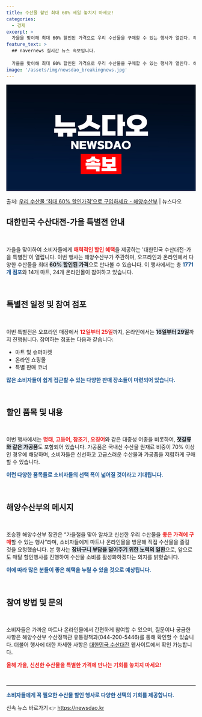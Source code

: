 ```yaml
---
title: 수산물 할인 최대 60% 세일 놓치지 마세요!
categories:
  - 경제
excerpt: >
  가을을 맞이해 최대 60% 할인된 가격으로 우리 수산물을 구매할 수 있는 행사가 열린다. 해양수산부는 14개…
feature_text: >
  ## navernews 실시간 뉴스 속보입니다.

  가을을 맞이해 최대 60% 할인된 가격으로 우리 수산물을 구매할 수 있는 행사가 열린다. 해양수산부는 14개…
image: '/assets/img/newsdao_breakingnews.jpg'
---
```


![뉴스다오 속보](/assets/img/newsdao_breakingnews.jpg)

<p>출처: <a href="https://newsdao.kr/2131" rel="dofollow">우리 수산물 ‘최대 60% 할인가격’으로 구입하세요 - 해양수산부</a> | 뉴스다오</p>

<h2 data-ke-size="size26">대한민국 수산대전-가을 특별전 안내</h2>

<p data-ke-size="size16">&nbsp;</p> 

가을을 맞이하여 소비자들에게 <b><span style="color: #ee2323;">매력적인 할인 혜택</span></b>을 제공하는 '대한민국 수산대전-가을 특별전'이 열립니다. 이번 행사는 해양수산부가 주관하며, 오프라인과 온라인에서 다양한 수산물을 최대 <b><span style="background-color: #21538527;">60% 할인된 가격</span></b>으로 만나볼 수 있습니다. 이 행사에서는 총 <b><span style="color: #1a5490;">1771개 점포</span></b>와 14개 마트, 24개 온라인몰이 참여하고 있습니다. 

<p data-ke-size="size16">&nbsp;</p>

<h2 data-ke-size="size26">특별전 일정 및 참여 점포</h2>

<p data-ke-size="size16">&nbsp;</p> 

이번 특별전은 오프라인 매장에서 <b><span style="color: #ee2323;">12일부터 25일</span></b>까지, 온라인에서는 <b><span style="background-color: #21538527;">16일부터 29일</span></b>까지 진행됩니다. 참여하는 점포는 다음과 같습니다:
<ul>
    <li>마트 및 슈퍼마켓</li>
    <li>온라인 쇼핑몰</li>
    <li>특별 판매 코너</li>
</ul>

<b><span style="color: #1a5490;">많은 소비자들이 쉽게 접근할 수 있는 다양한 판매 장소들이 마련되어 있습니다.</span></b>

<p data-ke-size="size16">&nbsp;</p>

<h2 data-ke-size="size26">할인 품목 및 내용</h2>

<p data-ke-size="size16">&nbsp;</p> 

이번 행사에서는 <b><span style="color: #ee2323;">명태, 고등어, 참조기, 오징어</span></b>와 같은 대중성 어종을 비롯하여, <b><span style="background-color: #21538527;">젓갈류와 같은 가공품</span></b>도 포함되어 있습니다. 가공품은 국내산 수산물 원재료 비중이 70% 이상인 경우에 해당하며, 소비자들은 신선하고 고급스러운 수산물과 가공품을 저렴하게 구매할 수 있습니다.

<b><span style="color: #1a5490;">이런 다양한 품목들로 소비자들의 선택 폭이 넓어질 것이라고 기대됩니다.</span></b>

<p data-ke-size="size16">&nbsp;</p>

<h2 data-ke-size="size26">해양수산부의 메시지</h2>

<p data-ke-size="size16">&nbsp;</p> 

조승환 해양수산부 장관은 “가을철을 맞아 알차고 신선한 우리 수산물을 <b><span style="color: #ee2323;">좋은 가격에 구매</span></b>할 수 있는 행사”라며, 소비자들에게 마트나 온라인몰을 방문해 직접 수산물을 즐길 것을 요청했습니다. 본 행사는 <b><span style="background-color: #21538527;">장바구니 부담을 덜어주기 위한 노력의 일환</span></b>으로, 앞으로도 매달 할인행사를 진행하여 수산물 소비를 활성화하겠다는 의지를 밝혔습니다.

<b><span style="color: #1a5490;">이에 따라 많은 분들이 좋은 혜택을 누릴 수 있을 것으로 예상됩니다.</span></b>

<p data-ke-size="size16">&nbsp;</p>

<h2 data-ke-size="size26">참여 방법 및 문의</h2>

<p data-ke-size="size16">&nbsp;</p> 

소비자들은 가까운 마트나 온라인몰에서 간편하게 참여할 수 있으며, 질문이나 궁금한 사항은 해양수산부 수산정책관 유통정책과(044-200-5446)를 통해 확인할 수 있습니다. 더불어 행사에 대한 자세한 사항은 [대한민국 수산대전](https://fsale.kr) 웹사이트에서 확인 가능합니다.

<b><span style="color: #ee2323;">올해 가을, 신선한 수산물을 특별한 가격에 만나는 기회를 놓치지 마세요!</span></b>

<p data-ke-size="size16">&nbsp;</p> 

<hr>

<b><span style="color: #1a5490;">소비자들에게 꼭 필요한 수산물 할인 행사로 다양한 선택의 기회를 제공합니다.</span></b> 

신속 뉴스 바로가기 👉 <a href="https://newsdao.kr" rel="dofollow">https://newsdao.kr</a>


